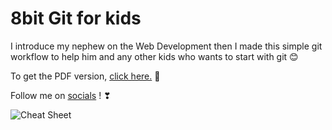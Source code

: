 # 8bit Git for kids

I introduce my nephew on the Web Development then I made this simple git workflow to help him and any other kids who wants to start with git 😊

To get the PDF version, [click here.](https://drive.google.com/file/d/1y4liYavPVCU4_cxsQPUjGftWnfopw0ZL/view) 📄

Follow me on [socials](https://linktr.ee/eusousalvi) ! ❣


![Cheat Sheet](https://user-images.githubusercontent.com/66268621/143483172-6c33c962-5d5c-4c15-bb5d-b2bbf2bbd624.png)
